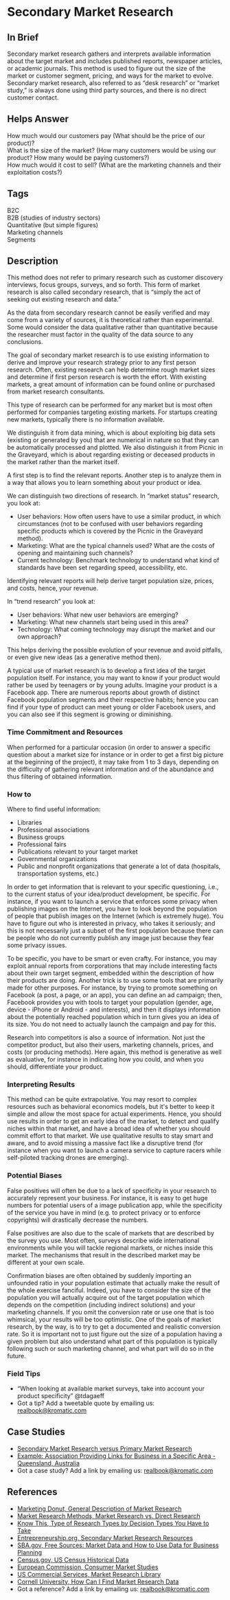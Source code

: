 # Secondary Market Research

## In Brief

Secondary market research gathers and interprets available information about the target market and includes published reports, newspaper articles, or academic journals. This method is used to figure out the size of the market or customer segment, pricing, and ways for the market to evolve. Secondary market research, also referred to as “desk research” or “market study,” is always done using third party sources, and there is no direct customer contact.

## Helps Answer

How much would our customers pay \(What should be the price of our product\)?  
What is the size of the market? \(How many customers would be using our product? How many would be paying customers?\)  
How much would it cost to sell? \(What are the marketing channels and their exploitation costs?\)

## Tags

B2C  
B2B \(studies of industry sectors\)  
Quantitative \(but simple figures\)  
Marketing channels  
Segments

## Description

This method does not refer to primary research such as customer discovery interviews, focus groups, surveys, and so forth. This form of market research is also called secondary research, that is “simply the act of seeking out existing research and data.”

As the data from secondary research cannot be easily verified and may come from a variety of sources, it is theoretical rather than experimental. Some would consider the data qualitative rather than quantitative because the researcher must factor in the quality of the data source to any conclusions.

The goal of secondary market research is to use existing information to derive and improve your research strategy prior to any first person research. Often, existing research can help determine rough market sizes and determine if first person research is worth the effort. With existing markets, a great amount of information can be found online or purchased from market research consultants.

This type of research can be performed for any market but is most often performed for companies targeting existing markets. For startups creating new markets, typically there is no information available.

We distinguish it from data mining, which is about exploiting big data sets \(existing or generated by you\) that are numerical in nature so that they can be automatically processed and plotted. We also distinguish it from Picnic in the Graveyard, which is about regarding existing or deceased products in the market rather than the market itself.

A first step is to find the relevant reports. Another step is to analyze them in a way that allows you to learn something about your product or idea.

We can distinguish two directions of research. In “market status” research, you look at:

* User behaviors: How often users have to use a similar product, in which circumstances \(not to be confused with user behaviors regarding specific products which is covered by the Picnic in the Graveyard method\).
* Marketing: What are the typical channels used? What are the costs of opening and maintaining such channels?
* Current technology: Benchmark technology to understand what kind of standards have been set regarding speed, accessibility, etc.

Identifying relevant reports will help derive target population size, prices, and costs, hence, your revenue.

In “trend research” you look at:

* User behaviors: What new user behaviors are emerging?
* Marketing: What new channels start being used in this area?
* Technology: What coming technology may disrupt the market and our own approach?

This helps deriving the possible evolution of your revenue and avoid pitfalls, or even give new ideas \(as a generative method then\).

A typical use of market research is to develop a first idea of the target population itself. For instance, you may want to know if your product would rather be used by teenagers or by young adults. Imagine your product is a Facebook app. There are numerous reports about growth of distinct Facebook population segments and their respective habits; hence you can find if your type of product can meet young or older Facebook users, and you can also see if this segment is growing or diminishing.

### Time Commitment and Resources

When performed for a particular occasion \(in order to answer a specific question about a market size for instance or in order to get a first big picture at the beginning of the project\), it may take from 1 to 3 days, depending on the difficulty of gathering relevant information and of the abundance and thus filtering of obtained information.

### How to

Where to find useful information:

* Libraries
* Professional associations
* Business groups
* Professional fairs
* Publications relevant to your target market
* Governmental organizations
* Public and nonprofit organizations that generate a lot of data \(hospitals, transportation systems, etc.\)

In order to get information that is relevant to your specific questioning, i.e., to the current status of your idea/product development, be specific. For instance, if you want to launch a service that enforces some privacy when publishing images on the Internet, you have to look beyond the population of people that publish images on the Internet \(which is extremely huge\). You have to figure out who is interested in privacy, who takes it seriously; and this is not necessarily just a subset of the first population because there can be people who do not currently publish any image just because they fear some privacy issues.

To be specific, you have to be smart or even crafty. For instance, you may exploit annual reports from corporations that may include interesting facts about their own target segment, embedded within the description of how their products are doing. Another trick is to use some tools that are primarily made for other purposes. For instance, by trying to promote something on Facebook \(a post, a page, or an app\), you can define an ad campaign; then, Facebook provides you with tools to target your population \(gender, age, device - iPhone or Android - and interests\), and then it displays information about the potentially reached population which in turn gives you an idea of its size. You do not need to actually launch the campaign and pay for this.

Research into competitors is also a source of information. Not just the competitor product, but also their users, marketing channels, prices, and costs \(or producing methods\). Here again, this method is generative as well as evaluative, for instance in indicating how you could, and when you should, differentiate your product.

### Interpreting Results

This method can be quite extrapolative. You may resort to complex resources such as behavioral economics models, but it's better to keep it simple and allow the most space for actual experiments. Hence, you should use results in order to get an early idea of the market, to detect and qualify niches within that market, and have a broad idea of whether you should commit effort to that market. We use qualitative results to stay smart and aware, and to avoid missing a massive fact like a disruptive trend \(for instance when you want to launch a camera service to capture racers while self-piloted tracking drones are emerging\).

### Potential Biases

False positives will often be due to a lack of specificity in your research to accurately represent your business. For instance, it is easy to get huge numbers for potential users of a image publication app, while the specificity of the service you have in mind \(e.g. to protect privacy or to enforce copyrights\) will drastically decrease the numbers.

False positives are also due to the scale of markets that are described by the survey you use. Most often, surveys describe wide international environments while you will tackle regional markets, or niches inside this market. The mechanisms that result in the described market may be different at your own scale.

Confirmation biases are often obtained by suddenly importing an unfounded ratio in your population estimate that actually make the result of the whole exercise fanciful. Indeed, you have to consider the size of the population you will actually acquire out of the target population which depends on the competition \(including indirect solutions\) and your marketing channels. If you omit the conversion rate or use one that is too whimsical, your results will be too optimistic. One of the goals of market research, by the way, is to try to get a documented and realistic conversion rate. So it is important not to just figure out the size of a population having a given problem but also understand what part of this population is typically following such or such marketing channel, and what part will do so in the future.

### Field Tips

* “When looking at available market surveys, take into account your product specificity” @tdagaeff 
* Got a tip? Add a tweetable quote by emailing us: [realbook@kromatic.com](mailto:realbook@kromatic.com)

## Case Studies

* [Secondary Market Research versus Primary Market Research](http://businesscasestudies.co.uk/jd-sports/using-market-research-to-support-decision-making/)
* [Example: Association Providing Links for Business in a Specific Area  - Queensland, Australia](https://www.business.qld.gov.au/starting-business/planning/market-customer-research/resources)
* Got a case study? Add a link by emailing us: [realbook@kromatic.com](mailto:realbook@kromatic.com) 

## References

* [Marketing Donut, General Description of Market Research](http://www.marketingdonut.co.uk/market-research/market-analysis)
* [Market Research Methods, Market Research vs. Direct Research](http://www.mymarketresearchmethods.com/an-overview-of-market-research-methods/)
* [Know This, Type of Research Types by Decision Types You Have to Take](http://www.knowthis.com/marketing-research/examples-of-research-in-marketing)
* [Entrepreneurship.org, Secondary Market Research Resources](https://www.entrepreneurship.org/articles/2007/04/secondary-market-research-resources)
* [SBA.gov, Free Sources: Market Data and How to Use Data for Business Planning](https://www.sba.gov/blogs/free-sources-market-data-and-how-use-data-business-planning)
* [Census.gov, US Census Historical Data](http://www.census.gov/programs-surveys/economic-census.html)
* [European Commission, Consumer Market Studies](http://ec.europa.eu/consumers/consumer_evidence/market_studies/index_en.htm)
* [US Commercial Services, Market Research Library](http://buyusainfo.net/adsearch.cfm)
* [Cornell University, How Can I Find Market Research Data](https://johnson.library.cornell.edu/faqs/how-can-i-find-market-research-reports-and-data)
* Got a reference? Add a link by emailing us: [realbook@kromatic.com](realbook@kromatic.com)



